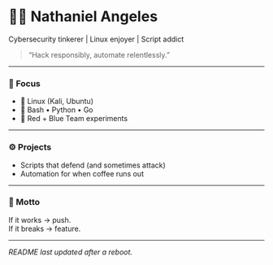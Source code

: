 # 🧑‍💻 Nathaniel Angeles  

Cybersecurity tinkerer | Linux enjoyer | Script addict  

> “Hack responsibly, automate relentlessly.”

---

### 🧠 Focus
- 🐧 Linux (Kali, Ubuntu)
- 🧩 Bash • Python • Go  
- 🔐 Red + Blue Team experiments  

---

### ⚙️ Projects
- Scripts that defend (and sometimes attack)  
- Automation for when coffee runs out  

---

### 💬 Motto
If it works → push.  
If it breaks → feature.

---

*README last updated after a reboot.*
